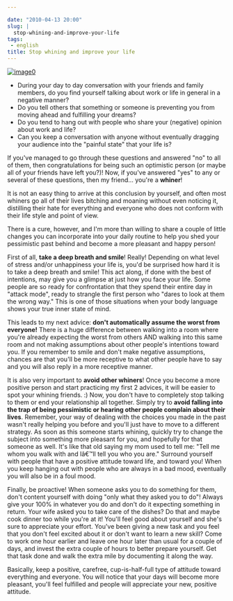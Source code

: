```yaml
---

date: "2010-04-13 20:00"
slug: |
  stop-whining-and-improve-your-life
tags:
 - english
title: Stop whining and improve your life
---
```


[![image0](http://farm4.static.flickr.com/3025/2587484034_5f251f4583_m_d.jpg)](http://www.flickr.com/photos/addrox/2587484034/)

-   During your day to day conversation with your friends and family
    members, do you find yourself talking about work or life in general
    in a negative manner?
-   Do you tell others that something or someone is preventing you from
    moving ahead and fulfilling your dreams?
-   Do you tend to hang out with people who share your (negative)
    opinion about work and life?
-   Can you keep a conversation with anyone without eventually dragging
    your audience into the "painful state" that your life is?

If you've managed to go through these questions and answered "no" to all
of them, then congratulations for being such an optimistic person (or
maybe all of your friends have left you?)! Now, if you've answered "yes"
to any or several of these questions, then my friend... you're a
**whiner**!

It is not an easy thing to arrive at this conclusion by yourself, and
often most whiners go all of their lives bitching and moaning without
even noticing it, distilling their hate for everything and everyone who
does not conform with their life style and point of view.

There is a cure, however, and I'm more than willing to share a couple of
little changes you can incorporate into your daily routine to help you
shed your pessimistic past behind and become a more pleasant and happy
person!

First of all, **take a deep breath and smile**! Really! Depending on
what level of stress and/or unhappiness your life is, you'd be surprised
how hard it is to take a deep breath and smile! This act along, if done
with the best of intentions, may give you a glimpse at just how you face
your life. Some people are so ready for confrontation that they spend
their entire day in "attack mode", ready to strangle the first person
who "dares to look at them the wrong way." This is one of those
situations when your body language shows your true inner state of mind.

This leads to my next advice: **don't automatically assume the worst
from everyone!** There is a huge difference between walking into a room
where you're already expecting the worst from others AND walking into
this same room and not making assumptions about other people's
intentions toward you. If you remember to smile and don't make negative
assumptions, chances are that you'll be more receptive to what other
people have to say and you will also reply in a more receptive manner.

It is also very important to **avoid other whiners**! Once you become a
more positive person and start practicing my first 2 advices, it will be
easier to spot your whining friends. :) Now, you don't have to
completely stop talking to them or end your relationship all together.
Simply try to **avoid falling into the trap of being pessimistic or
hearing other people complain about their lives**. Remember, your way of
dealing with the choices you made in the past wasn't really helping you
before and you'll just have to move to a different strategy. As soon as
this someone starts whining, quickly try to change the subject into
something more pleasant for you, and hopefully for that someone as well.
It's like that old saying my mom used to tell me: "Tell me whom you walk
with and Iâ€™ll tell you who you are." Surround yourself with people
that have a positive attitude toward life, and toward you! When you keep
hanging out with people who are always in a bad mood, eventually you
will also be in a foul mood.

Finally, be proactive! When someone asks you to do something for them,
don't content yourself with doing "only what they asked you to do"!
Always give your 100% in whatever you do and don't do it expecting
something in return. Your wife asked you to take care of the dishes? Do
that and maybe cook dinner too while you're at it! You'll feel good
about yourself and she's sure to appreciate your effort. You've been
giving a new task and you feel that you don't feel excited about it or
don't want to learn a new skill? Come to work one hour earlier and leave
one hour later than usual for a couple of days, and invest the extra
couple of hours to better prepare yourself. Get that task done and walk
the extra mile by documenting it along the way.

Basically, keep a positive, carefree, cup-is-half-full type of attitude
toward everything and everyone. You will notice that your days will
become more pleasant, you'll feel fulfilled and people will appreciate
your new, positive attitude.
